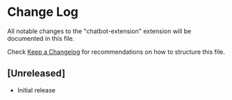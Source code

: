 # Change Log

All notable changes to the "chatbot-extension" extension will be documented in this file.

Check [Keep a Changelog](http://keepachangelog.com/) for recommendations on how to structure this file.

## [Unreleased]

- Initial release